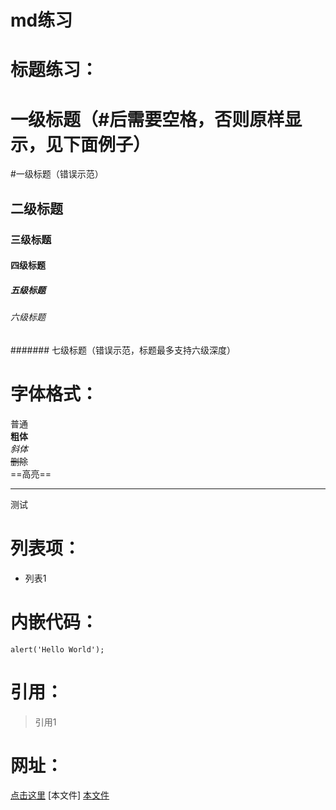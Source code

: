 # md练习
# 标题练习：
# 一级标题（#后需要空格，否则原样显示，见下面例子）
#一级标题（错误示范）
## 二级标题
### 三级标题
#### 四级标题
##### 五级标题
###### 六级标题
####### 七级标题（错误示范，标题最多支持六级深度）
# 字体格式：
普通  
**粗体**    
*斜体*  
~~删除~~  
==高亮==  

--------
测试

# 列表项：
* 列表1

# 内嵌代码：
`alert('Hello World');`

# 引用：
> 引用1

# 网址：
[点击这里](http://www.baidu.com)
[本文件]
[本文件](好书书名.txt)
